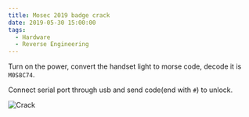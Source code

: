 ```yaml
---
title: Mosec 2019 badge crack
date: 2019-05-30 15:00:00
tags:
  - Hardware
  - Reverse Engineering
---
```


Turn on the power, convert the handset light to morse code, decode it is `M0S8C74`.

<!--more-->

Connect serial port through usb and send code(end with `#`) to unlock.

![Crack](crack.jpg)
